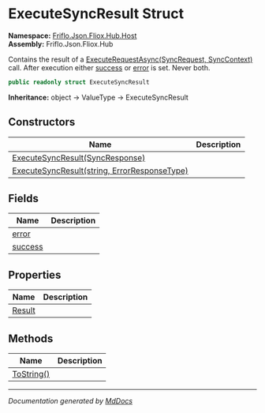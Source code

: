 ﻿<!--  
  <auto-generated>   
    The contents of this file were generated by a tool.  
    Changes to this file may be list if the file is regenerated  
  </auto-generated>   
-->

# ExecuteSyncResult Struct

**Namespace:** [Friflo.Json.Fliox.Hub.Host](../index.md)  
**Assembly:** Friflo.Json.Fliox.Hub

Contains the result of a [ExecuteRequestAsync(SyncRequest, SyncContext)](../FlioxHub/methods/ExecuteRequestAsync.md) call. After execution either [success](fields/success.md) or [error](fields/error.md) is set. Never both.

```csharp
public readonly struct ExecuteSyncResult
```

**Inheritance:** object → ValueType → ExecuteSyncResult

## Constructors

| Name                                                                                                            | Description |
| --------------------------------------------------------------------------------------------------------------- | ----------- |
| [ExecuteSyncResult(SyncResponse)](constructors/index.md#executesyncresultsyncresponse)                          |             |
| [ExecuteSyncResult(string, ErrorResponseType)](constructors/index.md#executesyncresultstring-errorresponsetype) |             |

## Fields

| Name                         | Description |
| ---------------------------- | ----------- |
| [error](fields/error.md)     |             |
| [success](fields/success.md) |             |

## Properties

| Name                           | Description |
| ------------------------------ | ----------- |
| [Result](properties/Result.md) |             |

## Methods

| Name                              | Description |
| --------------------------------- | ----------- |
| [ToString()](methods/ToString.md) |             |

___

*Documentation generated by [MdDocs](https://github.com/ap0llo/mddocs)*
